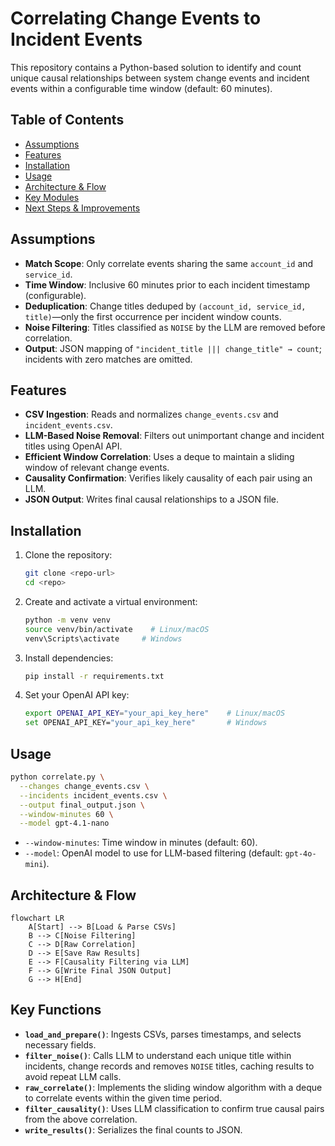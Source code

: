 # Correlating Change Events to Incident Events

This repository contains a Python-based solution to identify and count unique causal relationships between system change events and incident events within a configurable time window (default: 60 minutes).

## Table of Contents

- [Assumptions](#assumptions)
- [Features](#features)
- [Installation](#installation)
- [Usage](#usage)
- [Architecture & Flow](#architecture--flow)
- [Key Modules](#key-modules)
- [Next Steps & Improvements](#next-steps--improvements)

## Assumptions

- **Match Scope**: Only correlate events sharing the same `account_id` and `service_id`.
- **Time Window**: Inclusive 60 minutes prior to each incident timestamp (configurable).
- **Deduplication**: Change titles deduped by `(account_id, service_id, title)`—only the first occurrence per incident window counts.
- **Noise Filtering**: Titles classified as `NOISE` by the LLM are removed before correlation.
- **Output**: JSON mapping of `"incident_title ||| change_title" → count`; incidents with zero matches are omitted.

## Features

- **CSV Ingestion**: Reads and normalizes `change_events.csv` and `incident_events.csv`.
- **LLM-Based Noise Removal**: Filters out unimportant change and incident titles using OpenAI API.
- **Efficient Window Correlation**: Uses a deque to maintain a sliding window of relevant change events.
- **Causality Confirmation**: Verifies likely causality of each pair using an LLM.
- **JSON Output**: Writes final causal relationships to a JSON file.

## Installation

1. Clone the repository:
   ```bash
   git clone <repo-url>
   cd <repo>
   ```
2. Create and activate a virtual environment:
   ```bash
   python -m venv venv
   source venv/bin/activate    # Linux/macOS
   venv\Scripts\activate     # Windows
   ```
3. Install dependencies:
   ```bash
   pip install -r requirements.txt
   ```
4. Set your OpenAI API key:
   ```bash
   export OPENAI_API_KEY="your_api_key_here"    # Linux/macOS
   set OPENAI_API_KEY="your_api_key_here"       # Windows
   ```

## Usage

```bash
python correlate.py \
  --changes change_events.csv \
  --incidents incident_events.csv \
  --output final_output.json \
  --window-minutes 60 \
  --model gpt-4.1-nano
```

- `--window-minutes`: Time window in minutes (default: 60).
- `--model`: OpenAI model to use for LLM-based filtering (default: `gpt-4o-mini`).

## Architecture & Flow

```mermaid
flowchart LR
    A[Start] --> B[Load & Parse CSVs]
    B --> C[Noise Filtering]
    C --> D[Raw Correlation]
    D --> E[Save Raw Results]
    E --> F[Causality Filtering via LLM]
    F --> G[Write Final JSON Output]
    G --> H[End]
```

## Key Functions

- **`load_and_prepare()`**: Ingests CSVs, parses timestamps, and selects necessary fields.
- **`filter_noise()`**: Calls LLM to understand each unique title within incidents, change records and removes `NOISE` titles, caching results to avoid repeat LLM calls.
- **`raw_correlate()`**: Implements the sliding window algorithm with a deque to correlate events within the given time period.
- **`filter_causality()`**: Uses LLM classification to confirm true causal pairs from the above correlation.
- **`write_results()`**: Serializes the final counts to JSON.
